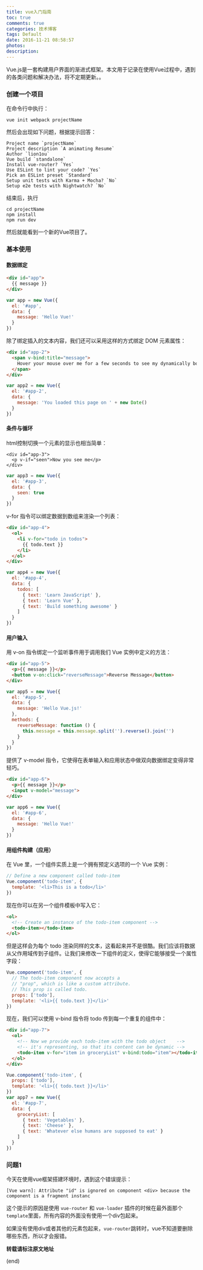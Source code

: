 ```yaml
---
title: vue入门指南
toc: true
comments: true
categories: 技术博客
tags: Default
date: 2016-11-21 08:58:57
photos:
description:
---
```


Vue.js是一套构建用户界面的渐进式框架。本文用于记录在使用Vue过程中，遇到的各类问题和解决办法，将不定期更新。。

<!-- more -->

### 创建一个项目

在命令行中执行：
```shell 
vue init webpack projectName
```

然后会出现如下问题，根据提示回答：
```shell
Project name `projectName`
Project description `A animating Resume`
Author `lion1ou`
Vue build `standalone`
Install vue-router? `Yes`
Use ESLint to lint your code? `Yes`
Pick an ESLint preset `Standard`
Setup unit tests with Karma + Mocha? `No`
Setup e2e tests with Nightwatch? `No`
```

结束后，执行
```shell
cd projectName
npm install
npm run dev
```

然后就能看到一个新的Vue项目了。

### 基本使用

#### 数据绑定

```html
<div id="app">
  {{ message }}
</div>
```
```js
var app = new Vue({
  el: '#app',
  data: {
    message: 'Hello Vue!'
  }
})
```
除了绑定插入的文本内容，我们还可以采用这样的方式绑定 DOM 元素属性：
```html
<div id="app-2">
  <span v-bind:title="message">
    Hover your mouse over me for a few seconds to see my dynamically bound title!
  </span>
</div>
```
```js
var app2 = new Vue({
  el: '#app-2',
  data: {
    message: 'You loaded this page on ' + new Date()
  }
})
```

#### 条件与循环
html控制切换一个元素的显示也相当简单：
```
<div id="app-3">
  <p v-if="seen">Now you see me</p>
</div>
```
```js
var app3 = new Vue({
  el: '#app-3',
  data: {
    seen: true
  }
})
```
v-for 指令可以绑定数据到数组来渲染一个列表：
```html
<div id="app-4">
  <ol>
    <li v-for="todo in todos">
      {{ todo.text }}
    </li>
  </ol>
</div>
```
```js
var app4 = new Vue({
  el: '#app-4',
  data: {
    todos: [
      { text: 'Learn JavaScript' },
      { text: 'Learn Vue' },
      { text: 'Build something awesome' }
    ]
  }
})
```
#### 用户输入
用 v-on 指令绑定一个监听事件用于调用我们 Vue 实例中定义的方法：
```html
<div id="app-5">
  <p>{{ message }}</p>
  <button v-on:click="reverseMessage">Reverse Message</button>
</div>
```
```js
var app5 = new Vue({
  el: '#app-5',
  data: {
    message: 'Hello Vue.js!'
  },
  methods: {
    reverseMessage: function () {
      this.message = this.message.split('').reverse().join('')
    }
  }
})
```
提供了 v-model 指令，它使得在表单输入和应用状态中做双向数据绑定变得非常轻巧。
```html
<div id="app-6">
  <p>{{ message }}</p>
  <input v-model="message">
</div>
```
```js
var app6 = new Vue({
  el: '#app-6',
  data: {
    message: 'Hello Vue!'
  }
})
```
#### 用组件构建（应用）
在 Vue 里，一个组件实质上是一个拥有预定义选项的一个 Vue 实例：
```js
// Define a new component called todo-item
Vue.component('todo-item', {
  template: '<li>This is a todo</li>'
})
```
现在你可以在另一个组件模板中写入它：
```html
<ol>
  <!-- Create an instance of the todo-item component -->
  <todo-item></todo-item>
</ol>
```
但是这样会为每个 todo 渲染同样的文本，这看起来并不是很酷。我们应该将数据从父作用域传到子组件。让我们来修改一下组件的定义，使得它能够接受一个属性字段：
```js
Vue.component('todo-item', {
  // The todo-item component now accepts a
  // "prop", which is like a custom attribute.
  // This prop is called todo.
  props: ['todo'],
  template: '<li>{{ todo.text }}</li>'
})
```
现在，我们可以使用 v-bind 指令将 todo 传到每一个重复的组件中：
```html
<div id="app-7">
  <ol>
    <!-- Now we provide each todo-item with the todo object    -->
    <!-- it's representing, so that its content can be dynamic -->
    <todo-item v-for="item in groceryList" v-bind:todo="item"></todo-item>
  </ol>
</div>
```
```js
Vue.component('todo-item', {
  props: ['todo'],
  template: '<li>{{ todo.text }}</li>'
})
var app7 = new Vue({
  el: '#app-7',
  data: {
    groceryList: [
      { text: 'Vegetables' },
      { text: 'Cheese' },
      { text: 'Whatever else humans are supposed to eat' }
    ]
  }
})
```

### 问题1

今天在使用vue框架搭建环境时，遇到这个错误提示：

```
[Vue warn]: Attribute "id" is ignored on component <div> because the component is a fragment instanc
```
 
这个提示的原因是使用 `vue-router` 和 `vue-loader` 插件的时候在最外面那个`template`里面，所有内容的外面没有使用一个div包起来。

如果没有使用div或者其他的元素包起来，`vue-router`跳转时，vue不知道要删除哪些东西，所以才会报错。


**转载请标注原文地址**

(end)
